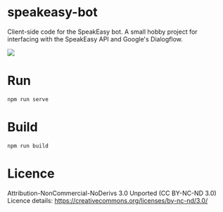 # speakeasy-bot
Client-side code for the SpeakEasy bot. A small hobby project for interfacing with the SpeakEasy API and Google's Dialogflow.

![](https://imgur.com/G8Q9RKo)


# Run
`npm run serve`

# Build
`npm run build`

# Licence
Attribution-NonCommercial-NoDerivs 3.0 Unported (CC BY-NC-ND 3.0)
Licence details: https://creativecommons.org/licenses/by-nc-nd/3.0/
